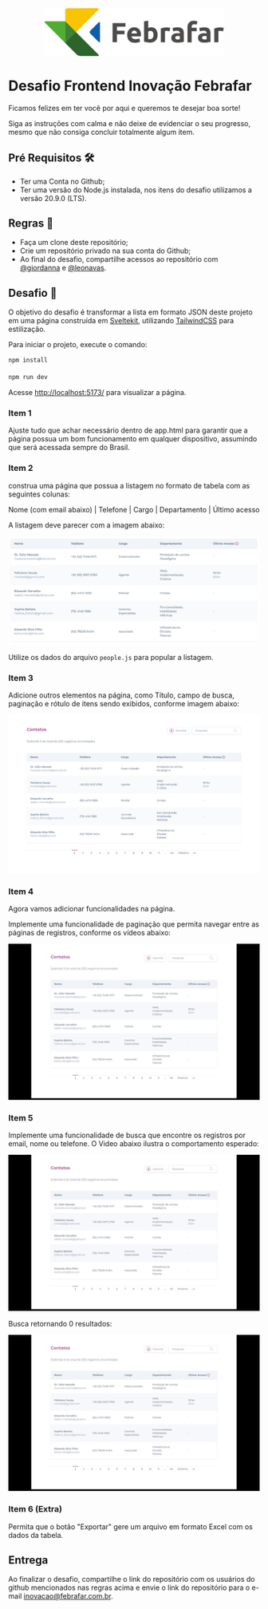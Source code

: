 
<p align="center">
	<img alt="Logo Febrafar" src="https://raw.githubusercontent.com/FebrafarDev/desafio/main/static/logo-febrafar.png?raw=true" width="360">
</p>


# Desafio Frontend Inovação Febrafar 

Ficamos felizes em ter você por aqui e queremos te desejar boa sorte!

Siga as instruções com calma e não deixe de evidenciar o seu progresso, mesmo que não consiga concluir totalmente algum item.


## Pré Requisitos 🛠️

* Ter uma Conta no Github;
* Ter uma versão do Node.js instalada, nos itens do desafio utilizamos a versão 20.9.0 (LTS).


## Regras 📜

* Faça um clone deste repositório;
* Crie um repositório privado na sua conta do Github;
* Ao final do desafio, compartilhe acessos ao repositório com [@giordanna](https://github.com/giordanna) e [@leonavas](https://github.com/leonavas).


## Desafio 🚀

O objetivo do desafio é transformar a lista em formato JSON deste projeto em uma página construída em [Sveltekit](https://kit.svelte.dev/), utilizando [TailwindCSS](https://tailwindcss.com/docs/installation) para estilização.

Para iniciar o projeto, execute o comando:

```bash
npm install

npm run dev
```

Acesse [http://localhost:5173/](http://localhost:5173/) para visualizar a página.

### Item 1

Ajuste tudo que achar necessário dentro de app.html para garantir que a página possua um bom funcionamento em qualquer dispositivo, assumindo que será acessada sempre do Brasil.


### Item 2

construa uma página que possua a listagem no formato de tabela com as seguintes colunas:

Nome (com email abaixo) | Telefone | Cargo | Departamento | Último acesso

A listagem deve parecer com a imagem abaixo:

![Lista](https://raw.githubusercontent.com/FebrafarDev/desafio/main/media/01-lista.png)

Utilize os dados do arquivo `people.js` para popular a listagem.


### Item 3

Adicione outros elementos na página, como Título, campo de busca, paginação e rótulo de itens sendo exibidos, conforme imagem abaixo:

![Pagina Completa](https://raw.githubusercontent.com/FebrafarDev/desafio/main/media/02-pagina.png)



### Item 4

Agora vamos adicionar funcionalidades na página.

Implemente uma funcionalidade de paginação que permita navegar entre as páginas de registros, conforme os vídeos abaixo:

[![Paginação](https://raw.githubusercontent.com/FebrafarDev/desafio/main/media/03-paginacao.gif)](https://raw.githubusercontent.com/FebrafarDev/desafio/main/media/03-paginacao.mov)


### Item 5

Implemente uma funcionalidade de busca que encontre os registros por email, nome ou telefone.
O Video abaixo ilustra o comportamento esperado:

[![Busca](https://raw.githubusercontent.com/FebrafarDev/desafio/main/media/04-busca.gif)](https://raw.githubusercontent.com/FebrafarDev/desafio/main/media/04-busca.mov)

Busca retornando 0 resultados:

[![Busca Vazia](https://raw.githubusercontent.com/FebrafarDev/desafio/main/media/05-busca-vazia.gif)](https://raw.githubusercontent.com/FebrafarDev/desafio/main/media/05-busca-vazia.mov)


### Item 6 (Extra)

Permita que o botão "Exportar" gere um arquivo em formato Excel com os dados da tabela.


## Entrega

Ao finalizar o desafio, compartilhe o link do repositório com os usuários do github mencionados nas regras acima e envie o link do repositório para o e-mail inovacao@febrafar.com.br.
